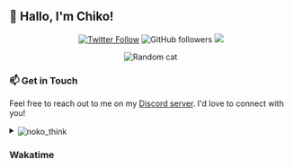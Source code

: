 ## 👋 Hallo, I'm Chiko!

<div align="center">

[![Twitter Follow](https://img.shields.io/twitter/follow/chikoxq?label=Follow)](https://twitter.com/intent/follow?screen_name=chikoxq)
![GitHub followers](https://img.shields.io/github/followers/chikof?label=Follow&style=social)
![](https://komarev.com/ghpvc/?username=chikof&color=blue)

</div>

<a href="https://cataas.com">
<img src="https://cataas.com/cat?type=square" align="right" width="300"alt="Random cat">
</a>

<div><picture><img src="https://raw.githubusercontent.com/carbon-language/carbon-lang/refs/heads/trunk/docs/images/bumper.png" alt=""></picture></div>

### 📫 Get in Touch
Feel free to reach out to me on my [Discord server](https://discord.gg/sejc7TnX6N). I'd love to connect with you!

<details>
<summary>
<img src="https://cdn3.emoji.gg/emojis/64203-noko-think.png" width="35px" height="35px" alt="noko_think" align="center">

### Wakatime
</summary>

<!--START_SECTION:waka-->
![Code Time](http://img.shields.io/badge/Code%20Time-2%2C289%20hrs%2024%20mins-blue)

![Profile Views](http://img.shields.io/badge/Profile%20Views-10-blue)

![Lines of code](https://img.shields.io/badge/From%20Hello%20World%20I%27ve%20Written-9.3%20million%20lines%20of%20code-blue)

**🐱 My GitHub Data** 

> 📦 65.8 kB Used in GitHub's Storage 
 > 
> 🏆 274 Contributions in the Year 2025
 > 
> 💼 Opted to Hire
 > 
> 📜 36 Public Repositories 
 > 
> 🔑 30 Private Repositories 
 > 
**I'm a Night 🦉** 

```text
🌞 Morning                916 commits         █░░░░░░░░░░░░░░░░░░░░░░░░   05.28 % 
🌆 Daytime                5489 commits        ████████░░░░░░░░░░░░░░░░░   31.64 % 
🌃 Evening                8102 commits        ████████████░░░░░░░░░░░░░   46.71 % 
🌙 Night                  2839 commits        ████░░░░░░░░░░░░░░░░░░░░░   16.37 % 
```
📅 **I'm Most Productive on Sunday** 

```text
Monday                   1977 commits        ███░░░░░░░░░░░░░░░░░░░░░░   11.40 % 
Tuesday                  1225 commits        ██░░░░░░░░░░░░░░░░░░░░░░░   07.06 % 
Wednesday                2456 commits        ████░░░░░░░░░░░░░░░░░░░░░   14.16 % 
Thursday                 2487 commits        ████░░░░░░░░░░░░░░░░░░░░░   14.34 % 
Friday                   3314 commits        █████░░░░░░░░░░░░░░░░░░░░   19.11 % 
Saturday                 2320 commits        ███░░░░░░░░░░░░░░░░░░░░░░   13.37 % 
Sunday                   3567 commits        █████░░░░░░░░░░░░░░░░░░░░   20.56 % 
```


📊 **This Week I Spent My Time On** 

```text
🕑︎ Time Zone: Europe/London

💬 Programming Languages: 
Rust                     4 hrs 38 mins       ██████████████░░░░░░░░░░░   54.49 % 
TypeScript               2 hrs 6 mins        ██████░░░░░░░░░░░░░░░░░░░   24.72 % 
YAML                     36 mins             ██░░░░░░░░░░░░░░░░░░░░░░░   07.07 % 
Nix                      18 mins             █░░░░░░░░░░░░░░░░░░░░░░░░   03.66 % 
Bash                     16 mins             █░░░░░░░░░░░░░░░░░░░░░░░░   03.23 % 

🔥 Editors: 
Neovim                   8 hrs 30 mins       █████████████████████████   100.00 % 

💻 Operating System: 
Linux                    8 hrs 30 mins       █████████████████████████   100.00 % 
```

**I Mostly Code in TypeScript** 

```text
TypeScript               32 repos            ██████████░░░░░░░░░░░░░░░   41.56 % 
Rust                     28 repos            █████████░░░░░░░░░░░░░░░░   36.36 % 
Lua                      3 repos             █░░░░░░░░░░░░░░░░░░░░░░░░   03.90 % 
Nix                      3 repos             █░░░░░░░░░░░░░░░░░░░░░░░░   03.90 % 
Python                   3 repos             █░░░░░░░░░░░░░░░░░░░░░░░░   03.90 % 
```




 Last Updated on 07/05/2025 01:07:07 UTC
<!--END_SECTION:waka-->

</details>

<!--
<p align="center">
     <a href="https://discord.gg/HhybNhchcC"><img src="https://invidget.switchblade.xyz/sejc7TnX6N" align="center" ><a>
</p> 
-->
